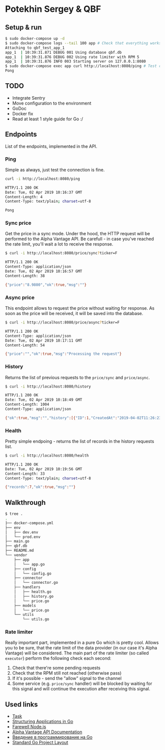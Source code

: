 # Potekhin Sergey & QBF

## Setup & run

```bash
$ sudo docker-compose up -d
$ sudo docker-compose logs --tail 100 app # Check that everything works fine
Attaching to qbf_test_app_1
app_1  | 10:39:31.871 DEBUG 001 Using database qbf.db
app_1  | 10:39:31.876 DEBUG 002 Using rate limiter with RPM 5
app_1  | 10:39:31.876 INFO 003 Starting server on 127.0.0.1:8080
$ sudo docker-compose exec app curl http://localhost:8080/ping # Test call
Pong
```

## TODO

- Integrate Sentry
- Move configuration to the environment
- GoDoc
- Docker fix
- Read at least 1 style guide for Go :/

## Endpoints

List of the endpoints, implemented in the API.

### Ping

Simple as always, just test the connection is fine.

```bash
curl -i http://localhost:8080/ping

HTTP/1.1 200 OK
Date: Tue, 02 Apr 2019 10:16:37 GMT
Content-Length: 4
Content-Type: text/plain; charset=utf-8

Pong
```

### Sync price

Get the price in a sync mode. Under the hood, the HTTP request will be performed to the Alpha Vantage API. Be carefull - in case you've reached the rate limit, you'll wait a lot to receive the response.

```bash
$ curl -i http://localhost:8080/price/sync?ticker=F

HTTP/1.1 200 OK
Content-Type: application/json
Date: Tue, 02 Apr 2019 10:16:57 GMT
Content-Length: 38

{"price":"8.9800","ok":true,"msg":""}
```

### Async price

This endpoint allows to request the price without waiting for response. As soon as the price will be received, it will be saved into the database.

```bash
$ curl -i http://localhost:8080/price/async?ticker=F

HTTP/1.1 200 OK
Content-Type: application/json
Date: Tue, 02 Apr 2019 10:17:11 GMT
Content-Length: 54

{"price":"","ok":true,"msg":"Processing the request"}
```

### History

Returns the list of previous requests to the `price/sync` and `price/async`.

```bash
$ curl -i http://localhost:8080/history

HTTP/1.1 200 OK
Date: Tue, 02 Apr 2019 10:18:49 GMT
Content-Length: 1004
Content-Type: application/json

{"ok":true,"msg":"","history":[{"ID":1,"CreatedAt":"2019-04-02T11:26:23.403912155+03:00","UpdatedAt":"2019-04-02T11:26:23.403912155+03:00","DeletedAt":null,"Price":8.98}]}

```

### Health

Pretty simple endpoing - returns the list of records in the history requests list.

```bash
$ curl -i http://localhost:8080/health

HTTP/1.1 200 OK
Date: Tue, 02 Apr 2019 10:19:56 GMT
Content-Length: 33
Content-Type: text/plain; charset=utf-8

{"records":7,"ok":true,"msg":""}
```

## Walkthrough

```bash
$ tree .
.
├── docker-compose.yml
├── env
│   ├── dev.env
│   └── prod.env
├── main.go
├── qbf.db
├── README.md
└── vendor
    ├── app
    │   └── app.go
    ├── config
    │   └── config.go
    ├── connector
    │   └── connector.go
    ├── handlers
    │   ├── health.go
    │   ├── history.go
    │   └── price.go
    ├── models
    │   └── price.go
    └── utils
        └── utils.go
```

### Rate limiter

Really important part, implemented in a pure Go which is pretty cool. Allows you to be sure, that the rate limit of the data provider (in our case it's Alpha Vantage) will be considered. The main part of the rate limiter (so called `executor`) perform the following check each second:

1. Check that there're some pending requests
2. Check that the RPM still not reached (otherwise pass)
3. If it's possible - send the "allow" signal to the channel
4. Some service (e.g. `price/sync` handler) will be blocked by waiting for this signal and will continue the execution after receiving this signal.

## Used links

- [Task](https://www.evernote.com/shard/s495/client/snv?noteGuid=5ef58a18-b21f-4bf9-a3c0-cf9b3ba3527d&noteKey=fdc8144b577797a13e6c0906cc02b2d7&sn=https://www.evernote.com/shard/s495/sh/5ef58a18-b21f-4bf9-a3c0-cf9b3ba3527d/fdc8144b577797a13e6c0906cc02b2d7&title=%25D0%25A2%25D0%25B5%25D1%2581%25D1%2582%25D0%25BE%25D0%25B2%25D0%25BE%25D0%25B5%2B%25D0%25B7%25D0%25B0%25D0%25B4%25D0%25B0%25D0%25BD%25D0%25B8%25D0%25B5)
- [Structuring Applications in Go](https://medium.com/@benbjohnson/structuring-applications-in-go-3b04be4ff091)
- [Farewell Node.js](https://medium.com/@tjholowaychuk/farewell-node-js-4ba9e7f3e52b)
- [Alpha Vantage API Documentation](https://www.alphavantage.co/documentation/)
- [Введение в программирование на Go](http://golang-book.ru/)
- [Standard Go Project Layout](https://github.com/golang-standards/project-layout)
